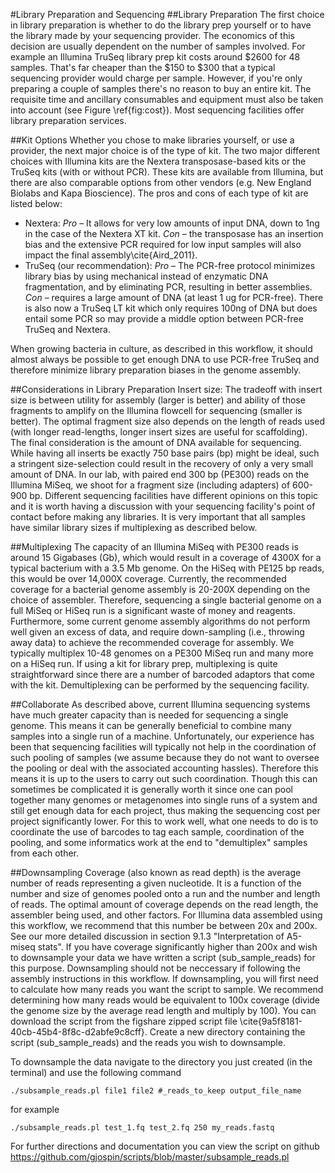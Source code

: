 #Library Preparation and Sequencing 
##Library Preparation
The first choice in library preparation is whether to do the library prep yourself or to have the library made by your sequencing provider. The economics of this decision are usually dependent on the number of samples involved. For example an Illumina TruSeq library prep kit costs around $2600 for 48 samples.  That's far cheaper than the $150 to $300 that a typical sequencing provider would charge per sample.  However, if you're only preparing a couple of samples there's no reason to buy an entire kit. The requisite time and ancillary consumables and equipment must also be taken into account (see Figure \ref{fig:cost}). Most sequencing facilities offer library preparation services.

##Kit Options
Whether you chose to make libraries yourself, or use a provider, the next major choice is of the type of kit.  The two major different choices with Illumina kits are the Nextera transposase-based kits or the TruSeq kits (with or without PCR). These kits are available from Illumina, but there are also comparable options from other vendors (e.g. New England Biolabs and Kapa Bioscience). The pros and cons of each type of kit are listed below:

+ Nextera: _Pro_ – It allows for very low amounts of input DNA, down to 1ng in the case of the Nextera XT kit. _Con_ – the transposase has an insertion bias and the extensive PCR required for low input samples will also impact the final assembly\cite{Aird_2011}.
+ TruSeq (our recommendation): _Pro_ – The PCR-free protocol minimizes library bias by using mechanical instead of enzymatic DNA fragmentation, and by eliminating PCR, resulting in better assemblies. _Con_ – requires a large amount of DNA (at least 1 ug for PCR-free).  There is also now a TruSeq LT kit which only requires 100ng of DNA but does entail some PCR so may provide a middle option between PCR-free TruSeq and Nextera.

When growing bacteria in culture, as described in this workflow, it should almost always be possible to get enough DNA to use PCR-free TruSeq and therefore minimize library preparation biases in the genome assembly.

##Considerations in Library Preparation
Insert size: The tradeoff with insert size is between utility for assembly (larger is better) and ability of those fragments to amplify on the Illumina flowcell for sequencing (smaller is better). The optimal fragment size also depends on the length of reads used (with longer read-lengths, longer insert sizes are useful for scaffolding). The final consideration is the amount of DNA available for sequencing. While having all inserts be exactly 750 base pairs (bp) might be ideal, such a stringent size-selection could result in the recovery of only a very small amount of DNA. In our lab, with paired end 300 bp (PE300) reads on the Illumina MiSeq, we shoot for a fragment size (including adapters) of 600-900 bp. Different sequencing facilities have different opinions on this topic and it is worth having a discussion with your sequencing facility's point of contact before making any libraries.  It is very important that all samples have similar library sizes if multiplexing as described below.

##Multiplexing
The capacity of an Illumina MiSeq with PE300 reads is around 15 Gigabases (Gb), which would result in a coverage of 4300X for a typical bacterium with a 3.5 Mb genome. On the HiSeq with PE125 bp reads, this would be over 14,000X coverage. Currently, the recommended coverage for a bacterial genome assembly is 20-200X depending on the choice of assembler. Therefore, sequencing a single bacterial genome on a full MiSeq or HiSeq run is a significant waste of money and reagents. Furthermore, some current genome assembly algorithms do not perform well given an excess of data, and require down-sampling (i.e., throwing away data) to achieve the recommended coverage for assembly. We typically multiplex 10-48 genomes on a PE300 MiSeq run and many more on a HiSeq run. If using a kit for library prep, multiplexing is quite straightforward since there are a number of barcoded adaptors that come with the kit. Demultiplexing can be performed by the sequencing facility.

##Collaborate
As described above, current Illumina sequencing systems have much greater capacity than is needed for sequencing a single genome.  This means it can be generally beneficial to combine many samples into a single run of a machine.  Unfortunately, our experience has been that sequencing facilities will typically not help in the coordination of such pooling of samples (we assume because they do not want to oversee the pooling or deal with the associated accounting hassles).  Therefore this means it is up to the users to carry out such coordination.  Though this can sometimes be complicated it is generally worth it since one can pool together many genomes or metagenomes into single runs of a system and still get enough data for each project, thus making the sequencing cost per project significantly lower.  For this to work well, what one needs to do is to coordinate the use of barcodes to tag each sample, coordination of the pooling, and some informatics work at the end to "demultiplex" samples from each other. 

##Downsampling
Coverage (also known as read depth) is the average number of reads representing a given nucleotide. It is a function of the number and size of genomes pooled onto a run and the number and length of reads. The optimal amount of coverage depends on the read length, the assembler being used, and other factors. For Illumina data assembled using this workflow, we recommend that this number be between 20x and 200x. See our more detailed discussion in section 9.1.3 "Interpretation of A5-miseq stats". If you have coverage significantly higher than 200x and wish to downsample your data we have written a script (sub\_sample\_reads) for this purpose.  Downsampling should not be neccessary if following the assembly instructions in this workflow.  If downsampling, you will first need to calculate how many reads you want the script to sample. We recommend determining how many reads would be equivalent to 100x coverage (divide the genome size by the average read length and multiply by 100). You can download the script from the figshare zipped script file \cite{9a5f8181-40cb-45b4-8f8c-d2abfe9c8cff}. Create a new directory containing the script (sub\_sample\_reads) and the reads you wish to downsample. 
    
To downsample the data navigate to the directory you just created (in the terminal) and use the following command

    ./subsample_reads.pl file1 file2 #_reads_to_keep output_file_name  
for example   

    ./subsample_reads.pl test_1.fq test_2.fq 250 my_reads.fastq  
    
For further directions and documentation you can view the script on github  https://github.com/gjospin/scripts/blob/master/subsample_reads.pl
